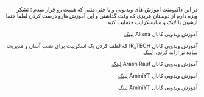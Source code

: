 <div dir="rtl">


در این داکیومنت آموزش های ویدیویی و یا حتی متنی که هست رو قرار میدم ؛ تشکر ویژه دارم از دوستان عزیزی که وقت گذاشتن و این آموزش هارو درست کردن لطفا حتما ازشون با لایک و سابسکرایب حتمایت کنید.




آموزش ویدویی کانال Alisna
[لینک](https://www.youtube.com/watch?v=AFzbnn7SrWc)


آموزش ویدویی کانال IR_TECH که لطف کردن یک اسکریپت برای نصب آسان و مدیریت ساده تر ارایه کردن.
[لینک](https://www.youtube.com/watch?v=1mj1fhA2X6s)


آموزش ویدویی کانال Arash Rauf 
[لینک](https://www.youtube.com/watch?v=TcC-Btxpjk0)


آموزش ویدویی کانال AminiYT 
[لینک](https://www.youtube.com/watch?v=UafuV3qmyX0)


آموزش ویدویی کانال AminiYT 
[لینک](https://www.youtube.com/watch?v=yXrXSSKP8ME)



</div>
